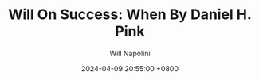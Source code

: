 ---
title: "Will On Success: When By Daniel H. Pink"
author: Will Napolini
date: 2024-04-09 20:55:00 +0800
categories: [Mindset, Book-summaries]
tags:
  [
    when,
    daniel-h-pink,
    book-summaries,
    time-management,
    work-life-balance,
    motivation,
    productivity,
    psychology,
    decision-making,
    career-success,
    business,
    time-management-techniques,
    goal-setting,
    workplace-culture,
    work-habits,
    employee-engagement,
    leadership,
    creativity,
    innovation,
    behavioral-science,
    professional-development
  ]
image: https://pbs.twimg.com/media/GO2Jh4HWgAA6oOI?format=jpg&name=large
alt: "Will On Success: When By Daniel H. Pink"
fallback:
  - 
  # Replace with the URL of your backup image
  -
  # Replace with the URL of your backup image
---